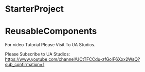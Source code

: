 # StarterProject
# ReusableComponents

For video Tutorial Please Visit To UA Studios.

Please Subscribe to UA Studios:
https://www.youtube.com/channel/UCtTFCCdu-zfGolF6Xxx2WsQ?sub_confirmation=1
